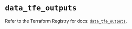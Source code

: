 # `data_tfe_outputs`

Refer to the Terraform Registry for docs: [`data_tfe_outputs`](https://registry.terraform.io/providers/hashicorp/tfe/0.64.0/docs/data-sources/outputs).
